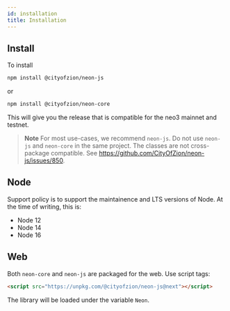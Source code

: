 ```yaml
---
id: installation
title: Installation
---
```


## Install

To install

```sh
npm install @cityofzion/neon-js
```

or

```sh
npm install @cityofzion/neon-core
```

This will give you the release that is compatible for the neo3 mainnet and testnet.

> **Note**
> For most use-cases, we recommend `neon-js`.
> Do not use `neon-js` and `neon-core`  in the same project.  The classes are not cross-package compatible. See https://github.com/CityOfZion/neon-js/issues/850.

## Node

Support policy is to support the maintainence and LTS versions of Node. At the
time of writing, this is:

- Node 12
- Node 14
- Node 16

## Web

Both `neon-core` and `neon-js` are packaged for the web. Use script tags:

```html
<script src="https://unpkg.com/@cityofzion/neon-js@next"></script>
```

The library will be loaded under the variable `Neon`.
